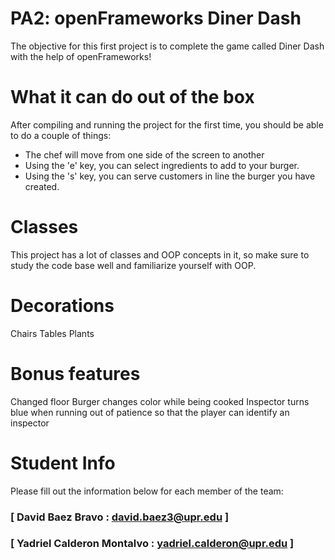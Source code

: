 # PA2: openFrameworks Diner Dash
The objective for this first project is to complete the game called Diner Dash with the help of openFrameworks!

# What it can do out of the box
After compiling and running the project for the first time, you should be able to do a couple of things:

- The chef will move from one side of the screen to another
- Using the 'e' key, you can select ingredients to add to your burger.
- Using the 's' key, you can serve customers in line the burger you have created.

# Classes
This project has a lot of classes and OOP concepts in it, so make sure to study the code base well and familiarize yourself with OOP.

# Decorations
Chairs
Tables
Plants

# Bonus features
Changed floor
Burger changes color while being cooked
Inspector turns blue when running out of patience so that the player can identify an inspector

# Student Info
Please fill out the information below for each member of the team:

### [ David Baez Bravo : david.baez3@upr.edu ]

### [ Yadriel Calderon Montalvo : yadriel.calderon@upr.edu ]
